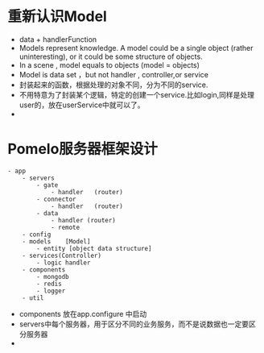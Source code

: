 # 重新认识Model

- data + handlerFunction
- Models represent knowledge. A model could be a single object (rather uninteresting), or it could be some structure of objects.
- In a scene , model equals to objects (model = objects)
- Model is data set ，but not handler , controller,or service
- 封装起来的函数，根据处理的对象不同，分为不同的service. 
- 不用特意为了封装某个逻辑，特定的创建一个service.比如login,同样是处理user的，放在userService中就可以了。
- 


# Pomelo服务器框架设计
	- app
		- servers
			- gate
				- handler	(router)
			- connector
				- handler	(router)
			- data
				- handler (router)
				- remote
		- config
		- models	[Model]
			- entity [object data structure]
		- services(Controller)
			- logic handler
		- components
			- mongodb
			- redis
			- logger
		- util


* components 放在app.configure 中启动
* servers中每个服务器，用于区分不同的业务服务，而不是说数据也一定要区分服务器
* 